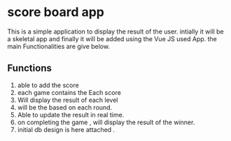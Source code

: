 # score board app

This is a simple application to display the result of the user. intially it will be a skeletal app and finally it will be added using the Vue JS used App.
the main Functionalities are give below.
## Functions 
1. able to add the score
2. each game contains the Each score
3. Will display the result of each level
4. will be the based on each round.
5. Able to update the result in real time.
6. on completing the game , will display the result of the winner.
7. initial db design is here attached .
